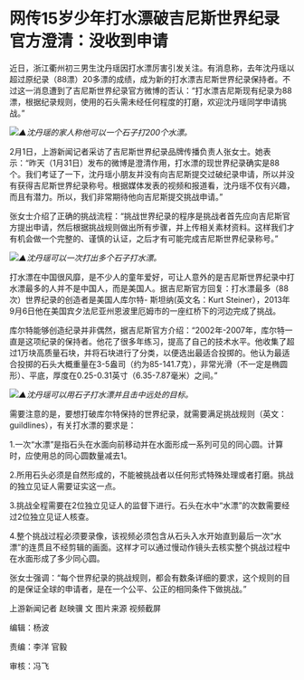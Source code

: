 # 网传15岁少年打水漂破吉尼斯世界纪录 官方澄清：没收到申请

近日，浙江衢州初三男生沈丹瑶因打水漂厉害引发关注。有消息称，去年沈丹瑶以超过原纪录（88漂）20多漂的成绩，成为新的打水漂吉尼斯世界纪录保持者。不过这一消息遭到了吉尼斯世界纪录官方微博的否认：“打水漂吉尼斯现有纪录为88漂，根据纪录规则，使用的石头需未经任何程度的打磨，欢迎沈丹瑶同学申请挑战。”

![](https://inews.gtimg.com/newsapp_bt/0/15637954408/1000)_▲沈丹瑶的家人称他可以一个石子打200个水漂。_

2月1日，上游新闻记者采访了吉尼斯世界纪录品牌传播负责人张女士。她表示：“昨天（1月31日）发布的微博是澄清作用，打水漂的现世界纪录确实是88个。我们考证了一下，沈丹瑶小朋友并没有向吉尼斯提交过破纪录申请，所以并没有获得吉尼斯世界纪录称号。根据媒体发表的视频和报道看，沈丹瑶不仅有兴趣，而且有潜力。所以，我们非常期待他向吉尼斯提交挑战申请。”

张女士介绍了正确的挑战流程：“挑战世界纪录的程序是挑战者首先应向吉尼斯官方提出申请，然后根据挑战规则做出所有步骤，并上传相关素材资料。这样我们才有机会做一个完整的、谨慎的认证，之后才有可能完成吉尼斯世界纪录称号。”

![](https://inews.gtimg.com/newsapp_bt/0/15637954414/1000)_▲沈丹瑶可以一次打出多个石子打水漂。_

打水漂在中国很风靡，是不少人的童年爱好，可让人意外的是吉尼斯世界纪录中打水漂最多的人并不是中国人，而是美国人。据吉尼斯官方回复：打水漂最多（88次）世界纪录的创造者是美国人库尔特-
斯坦纳(英文名：Kurt Steiner），2013年9月6日他在美国宾夕法尼亚州恩波里厄姆市的一座红桥下的河边完成了挑战。

库尔特能够创造纪录并非偶然，据吉尼斯官方介绍：“2002年-2007年，库尔特一直是这项纪录的保持者。他花了很多年练习，提高了自己的技术水平。他收集了超过1万块高质量石块，并将石块进行了分类，以便选出最适合投掷的。他认为最适合投掷的石头大概重量在3-5盎司（约为85-141.7克），非常光滑（不一定是椭圆形）、平底，厚度在0.25-0.31英寸（6.35-7.87毫米）之间。”

![](https://inews.gtimg.com/newsapp_bt/0/15637954419/1000)_▲沈丹瑶可以用石子打水漂并且击中远处的目标。_

需要注意的是，要想打破库尔特保持的世界纪录，就需要满足挑战规则（英文：guildlines），有关打水漂的要求是：

1.一次“水漂”是指石头在水面向前移动并在水面形成一系列可见的同心圆。计算时，应使用总的同心圆数量减去1。

2.所用石头必须是自然形成的，不能被挑战者以任何形式特殊处理或者打磨。挑战的独立见证人需要证实这一点。

3.挑战全程需要在2位独立见证人的监督下进行。石头在水中“水漂”的次数需要经过2位独立见证人核查。

4.整个挑战过程必须要录像，该视频必须包含从石头入水开始直到最后一次“水漂”的连贯且不经剪辑的画面。这样才可以通过慢动作镜头去核实整个挑战过程中在水面形成了多少同心圆。

张女士强调：“每个世界纪录的挑战规则，都会有数条详细的要求，这个规则的目的是保证全球的申请者，是在一个公平、公正的相同条件下做挑战。”

上游新闻记者 赵映骥 文 图片来源 视频截屏

编辑：杨波

责编：李洋 官毅

审核：冯飞

